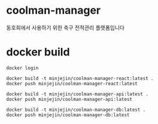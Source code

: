 # coolman-manager
동호회에서 사용하기 위한 축구 전적관리 플랫폼입니다


# docker build
```
docker login

docker build -t minjejin/coolman-manager-react:latest .
docker push minjejin/coolman-manager-react:latest

docker build -t minjejin/coolman-manager-api:latest .
docker push minjejin/coolman-manager-api:latest

docker build -t minjejin/coolman-manager-db:latest .
docker push minjejin/coolman-manager-db:latest
```